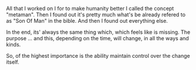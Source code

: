 All that I worked on I for to make humanity better 
I called the concept "metaman".
Then I found out it's pretty much what's be already refered to as "Son Of Man" in the bible.
And then I found out everything else.

In the end, its' always the same thing which, which feels like is missing.
The purpose ... and this, depending on the time, will change, in all the ways
and kinds. 

So, of the highest importance is the ability maintain control over the change
itself.

